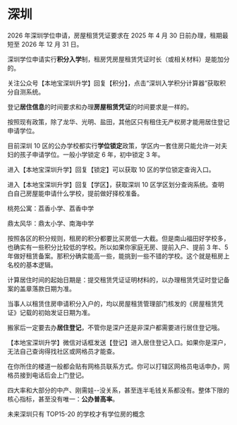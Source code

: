 # 深圳

2026 年深圳学位申请，房屋租赁凭证要求在 2025 年 4 月 30 日前办理，租期最短至 2026 年 12 月 31 日。

深圳学位申请实行**积分入学**制，租房凭房屋租赁凭证时长（或相关材料）是能加分的。

关注公众号【本地宝深圳升学】回复【积分】，点击“深圳入学积分计算器”获取积分自测系统。

登记**居住信息**的时间要求和办理**房屋租赁凭证**的时间要求是一样的。

按照现有政策，除了龙华、光明、盐田，其他区只有租住无产权房才能用居住登记申请学位。

目前深圳 10 区的公办学校都实行**学位锁定**政策，学区内一套住房只能允许一对夫妇的孩子申请学位。一般小学锁定 6 年，初中锁定 3 年。

进入【本地宝深圳升学】回复【锁定】可以获取 10 区的学位锁定查询入口。

进入【本地宝深圳升学】回复【学区】，获取深圳 10 区学区划分查询系统。查明白自己房屋能申请什么学校，提前做好择校准备。

桃苑公寓：荔香小学、荔香中学

鼎太风华：鼎太小学、南海中学

按照各区的积分规则，租房的积分都要比买房低一大截。但是南山福田好学校多，也确实有一些积分比较低的学校。所以如果你家庭无房、提前入户、提前 3 年、5 年做好租赁备案。那积分确实能高一些，能挑到一些不错的学校。这个就是租房上名校的基本逻辑。

计算居住时间的起始日期是：提交租赁凭证证明材料的，以办理租赁凭证时登记备案的盖章落款日期为准。

当事人以租赁住房申请积分入户的，均以房屋租赁管理部门核发的《房屋租赁凭证》记载的初始发证日期为准。

搬家后一定要去办**居住登记**，不管你是深户还是非深户都需要进行居住登记哦。

【本地宝深圳升学】微信对话框发送【登记】进入居住登记入口。如果你是深户，无法自己查询得找社区或网格员才能查。

在你所住的楼道一般都会贴有网格员联系方式。你可以打辖区网格员电话申办，网格员接到电话后会上门登记。

四大率和大部分的中产、刚需娃--没关系，甚至连半毛钱关系都没有。整体下限的核心指标，甚至没有唯一：**公办普高率**。

未来深圳只有 TOP15-20 的学校才有学位房的概念
